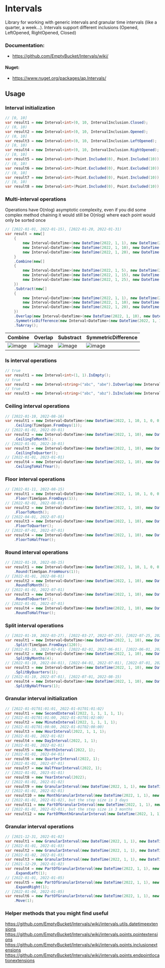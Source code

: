 # Intervals

Library for working with generic intervals and granular time intervals (like a quarter, a week...). Intervals support different inclusions (Opened, LeftOpened, RightOpened, Closed)

### Documentation:

* https://github.com/EmptyBucket/Intervals/wiki/

#### Nuget:

* https://www.nuget.org/packages/ap.Intervals/

## Usage

### Interval initialization

```csharp
// [0, 10]
var result1 = new Interval<int>(0, 10, IntervalInclusion.Closed);
// (0, 10)
var result2 = new Interval<int>(0, 10, IntervalInclusion.Opened);
// (0, 10]
var result3 = new Interval<int>(0, 10, IntervalInclusion.LeftOpened);
// [0, 10)
var result4 = new Interval<int>(0, 10, IntervalInclusion.RightOpened);
// [0, 10]
var result5 = new Interval<int>(Point.Included(0), Point.Included(10));
// (0, 10)
var result6 = new Interval<int>(Point.Excluded(0), Point.Excluded(10));
// (0, 10]
var result7 = new Interval<int>(Point.Excluded(0), Point.Included(10));
// [0, 10)
var result8 = new Interval<int>(Point.Included(0), Point.Excluded(10));
```

### Multi-interval operations

Operations have O(nlog) asymptotic complexity, even if you did some complex method chaining it would still be O(nlog)
where each point would only be sorted once

```csharp
// [2022-01-01, 2022-01-15), [2022-01-20, 2022-01-31)
var result = new[]
    {
        new Interval<DateTime>(new DateTime(2022, 1, 1), new DateTime(2022, 1, 5)),
        new Interval<DateTime>(new DateTime(2022, 1, 10), new DateTime(2022, 1, 15)),
        new Interval<DateTime>(new DateTime(2022, 1, 20), new DateTime(2022, 1, 25)),
    }
    .Combine(new[]
    {
        new Interval<DateTime>(new DateTime(2022, 1, 5), new DateTime(2022, 1, 10)),
        new Interval<DateTime>(new DateTime(2022, 1, 15), new DateTime(2022, 1, 20)),
        new Interval<DateTime>(new DateTime(2022, 1, 25), new DateTime(2022, 1, 31)),
    })
    .Subtract(new[]
    {
        new Interval<DateTime>(new DateTime(2022, 1, 1), new DateTime(2022, 1, 5)),
        new Interval<DateTime>(new DateTime(2022, 1, 10), new DateTime(2022, 1, 15)),
        new Interval<DateTime>(new DateTime(2022, 1, 20), new DateTime(2022, 1, 25)),
    })
    .Overlap(new Interval<DateTime>(new DateTime(2022, 1, 10), new DateTime(2022, 1, 25)))
    .SymmetricDifference(new Interval<DateTime>(new DateTime(2022, 1, 1), new DateTime(2022, 1, 31)))
    .ToArray();
```

| Combine | Overlap | Substract | SymmetricDifference |
| --- | --- | --- | --- |
| ![image](https://user-images.githubusercontent.com/8377311/170842990-f7fa9a86-93cb-4904-b0c1-d44e6402b9e8.png) | ![image](https://user-images.githubusercontent.com/8377311/170842996-4eeb830e-cb43-4403-9d0e-f3f6935c030c.png) | ![image](https://user-images.githubusercontent.com/8377311/170843001-518e926a-ff64-46cb-b88e-a12436ef43b0.png) | ![image](https://user-images.githubusercontent.com/8377311/170843011-a271a586-d46a-4dba-8648-40b91332d630.png) |

### Is interval operations

```csharp
// true
var result1 = new Interval<int>(1, 1).IsEmpty();
// true
var result2 = new Interval<string>("abc", "abe").IsOverlap(new Interval<string>("abd", "abg"));
// true
var result3 = new Interval<string>("abc", "abz").IsInclude(new Interval<string>("abd", "abe"));
```

### Ceiling interval operations

```csharp
// [2022-01-10, 2022-08-16)
var result1 = new Interval<DateTime>(new DateTime(2022, 1, 10, 1, 0, 0), new DateTime(2022, 8, 15, 1, 0, 0))
    .Ceiling(TimeSpan.FromDays(1));
// [2022-01-01, 2022-09-01)
var result2 = new Interval<DateTime>(new DateTime(2022, 1, 10), new DateTime(2022, 8, 15))
    .CeilingToMonth();
// [2022-01-01, 2022-10-01)
var result3 = new Interval<DateTime>(new DateTime(2022, 1, 10), new DateTime(2022, 8, 15))
    .CeilingToQuarter();
// [2022-01-01, 2023-01-01)
var result4 = new Interval<DateTime>(new DateTime(2022, 1, 10), new DateTime(2022, 8, 15))
    .CeilingToHalfYear();
```

### Floor interval operations

```csharp
// [2022-01-11, 2022-08-15)
var result1 = new Interval<DateTime>(new DateTime(2022, 1, 10, 1, 0, 0), new DateTime(2022, 8, 15, 1, 0, 0))
    .Floor(TimeSpan.FromDays(1));
// [2022-02-01, 2022-08-01)
var result2 = new Interval<DateTime>(new DateTime(2022, 1, 10), new DateTime(2022, 8, 15))
    .FloorToMonth();
// [2022-04-01, 2022-07-01)
var result3 = new Interval<DateTime>(new DateTime(2022, 1, 10), new DateTime(2022, 8, 15))
    .FloorToQuarter();
// [2022-07-01, 2022-07-01)
var result4 = new Interval<DateTime>(new DateTime(2022, 1, 10), new DateTime(2022, 8, 15))
    .FloorToHalfYear();
```

### Round interval operations

```csharp
// [2022-01-10, 2022-08-15)
var result1 = new Interval<DateTime>(new DateTime(2022, 1, 10, 1, 0, 0), new DateTime(2022, 8, 15, 1, 0, 0))
    .Round(TimeSpan.FromHours(1));
// [2022-01-01, 2022-08-01)
var result2 = new Interval<DateTime>(new DateTime(2022, 1, 10), new DateTime(2022, 8, 15))
    .RoundToMonth();
// [2022-01-01, 2022-07-01)
var result3 = new Interval<DateTime>(new DateTime(2022, 1, 10), new DateTime(2022, 8, 15))
    .RoundToQuarter();
// [2022-01-01, 2022-07-01)
var result4 = new Interval<DateTime>(new DateTime(2022, 1, 10), new DateTime(2022, 8, 15))
    .RoundToHalfYear();
```

### Split interval operations

```csharp
// [2022-01-10, 2022-03-27), [2022-03-27, 2022-07-25), [2022-07-25, 2022-08-15)
var result1 = new Interval<DateTime>(new DateTime(2022, 1, 10), new DateTime(2022, 8, 15))
    .Split(TimeSpan.FromDays(120));
// [2022-01-10, 2022-02-01), [2022-02-01, 2022-06-01), [2022-06-01, 2022-08-15)
var result2 = new Interval<DateTime>(new DateTime(2022, 1, 10), new DateTime(2022, 8, 15))
    .SplitByMonths(4);
// [2022-01-10, 2022-04-01), [2022-04-01, 2022-07-01), [2022-07-01, 2022-08-15)
var result3 = new Interval<DateTime>(new DateTime(2022, 1, 10), new DateTime(2022, 8, 15))
    .SplitByQuarters(1);
// [2022-01-10, 2022-07-01), [2022-07-01, 2022-08-15)
var result4 = new Interval<DateTime>(new DateTime(2022, 1, 10), new DateTime(2022, 8, 15))
    .SplitByHalfYears(1);
```

### Granular interval initialization

```csharp
// [2022-01-01T01:01:01, 2022-01-01T01:01:02)
var result1 = new SecondInterval(2022, 1, 1, 1, 1, 1);
// [2022-01-01T01:01:00, 2022-01-01T01:02:00)
var result2 = new MinuteInterval(2022, 1, 1, 1, 1);
// [2022-01-01T01:00:00, 2022-01-01T02:00:00)
var result3 = new HourInterval(2022, 1, 1, 1);
// [2022-01-01, 2022-01-02)
var result4 = new DayInterval(2022, 1, 1);
// [2022-01-01, 2022-02-01)
var result5 = new MonthInterval(2022, 1);
// [2022-01-01, 2022-04-01)
var result6 = new QuarterInterval(2022, 1);
// [2022-01-01, 2022-07-01)
var result7 = new HalfYearInterval(2022, 1);
// [2022-01-01, 2023-01-01)
var result8 = new YearInterval(2022);
// [2022-01-01, 2022-01-02)
var result9 = new GranularInterval(new DateTime(2022, 1, 1), new DateTime(2022, 1, 2));
// [2022-01-01, 2022-02-01)
var result10 = new MonthGranularInterval(new DateTime(2022, 1, 1), new DateTime(2022, 2, 1));
// [2022-01-01, 2022-01-02), but the step size is 3 days
var result11 = new PartOfGranularInterval(new DateTime(2022, 1, 1), new DateTime(2022, 1, 2), TimeSpan.FromDays(3));
// [2022-01-01, 2022-02-01), but the step size is 3 months
var result12 = new PartOfMonthGranularInterval(new DateTime(2022, 1, 1), new DateTime(2022, 2, 1), 3);
```

### Granular interval operations

```csharp
// [2021-12-31, 2022-01-02)
var result1 = new GranularInterval(new DateTime(2022, 1, 1), new DateTime(2022, 1, 2)).ExpandLeft(1);
// [2022-01-01, 2022-01-03)
var result2 = new GranularInterval(new DateTime(2022, 1, 1), new DateTime(2022, 1, 2)).ExpandRight(1);
// [2022-01-02, 2022-01-03)
var result3 = new GranularInterval(new DateTime(2022, 1, 1), new DateTime(2022, 1, 2)).Move(1);
// [2021-12-29, 2022-01-02)
var result4 = new PartOfGranularInterval(new DateTime(2022, 1, 1), new DateTime(2022, 1, 2), TimeSpan.FromDays(3))
    .ExpandLeft(1);
// [2022-01-01, 2022-01-05)
var result5 = new PartOfGranularInterval(new DateTime(2022, 1, 1), new DateTime(2022, 1, 2), TimeSpan.FromDays(3))
    .ExpandRight(1);
// [2022-01-04, 2022-01-05)
var result6 = new PartOfGranularInterval(new DateTime(2022, 1, 1), new DateTime(2022, 1, 2), TimeSpan.FromDays(3))
    .Move(1);
```

### Helper methods that you might find useful

https://github.com/EmptyBucket/Intervals/wiki/intervals.utils.datetimeextensions
https://github.com/EmptyBucket/Intervals/wiki/intervals.points.pointextensions
https://github.com/EmptyBucket/Intervals/wiki/intervals.points.inclusionextensions
https://github.com/EmptyBucket/Intervals/wiki/intervals.points.endpointlocationextensions
